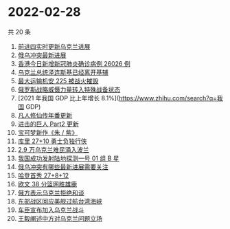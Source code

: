 # 2022-02-28

共 20 条

<!-- BEGIN -->
<!-- 最后更新时间 Mon Feb 28 2022 13:09:16 GMT+0800 (China Standard Time) -->

1. [前进四实时更新乌克兰进展](https://www.zhihu.com/search?q=前进四)
1. [俄乌冲突最新进展](https://www.zhihu.com/search?q=俄乌冲突)
1. [香港今日新增新冠肺炎确诊病例 26026 例](https://www.zhihu.com/search?q=香港疫情)
1. [乌克兰总统泽连斯基已经离开基辅](https://www.zhihu.com/search?q=乌克兰总统)
1. [最大运输机安 225 被战火摧毁](https://www.zhihu.com/search?q=安225)
1. [俄罗斯战略威慑力量转入特殊战备状态](https://www.zhihu.com/search?q=俄罗斯乌克兰)
1. [2021 年我国 GDP 比上年增长 8.1%](https://www.zhihu.com/search?q=我国 GDP)
1. [凡人修仙传年番更新](https://www.zhihu.com/search?q=凡人修仙传)
1. [进击的巨人 Part2 更新](https://www.zhihu.com/search?q=进击的巨人)
1. [宝可梦新作《朱 / 紫》](https://www.zhihu.com/search?q=宝可梦)
1. [库里 27+10 勇士负独行侠](https://www.zhihu.com/search?q=勇士)
1. [2.9 万乌克兰难民涌入波兰](https://www.zhihu.com/search?q=乌克兰难民)
1. [我国成功发射陆地探测一号 01 组 B 星](https://www.zhihu.com/search?q=陆地探测一号)
1. [俄乌冲突有哪些最新进展需要关注](https://www.zhihu.com/search?q=俄乌冲突)
1. [哈登首秀 27+8+12](https://www.zhihu.com/search?q=哈登)
1. [欧文 38 分篮网胜雄鹿](https://www.zhihu.com/search?q=篮网)
1. [俄方表示乌克兰拒绝和谈](https://www.zhihu.com/search?q=俄罗斯乌克兰)
1. [东部战区回应美舰过航台湾海峡](https://www.zhihu.com/search?q=台湾海峡)
1. [车臣宣布加入乌克兰战斗](https://www.zhihu.com/search?q=车臣)
1. [王毅阐述中方对乌克兰问题立场](https://www.zhihu.com/search?q=中方立场)

<!-- END -->
